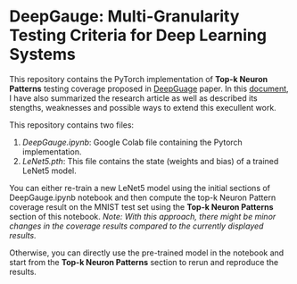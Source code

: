 # DeepGauge: Multi-Granularity Testing Criteria for Deep Learning Systems

This repository contains the PyTorch implementation of **Top-k Neuron Patterns** testing coverage proposed in [DeepGuage](https://dl.acm.org/doi/10.1145/3238147.3238202) paper. In this [document](https://docs.google.com/document/d/17_p2V4B1Ll59nmzX0dHNBi0lpnndYwCWxyUHhvq5SNg/edit?usp=sharing), I have also summarized the research article as well as described its stengths, weaknesses and possible ways to extend this execullent work.

This repository contains two files:
1.   *DeepGauge.ipynb*: Google Colab file containing the Pytorch implementation. 
2.   *LeNet5.pth*: This file contains the state (weights and bias) of a trained LeNet5 model.

You can either re-train a new LeNet5 model using the initial sections of DeepGauge.ipynb notebook and then compute the top-k Neuron Pattern coverage result on the MNIST test set using the **Top-k Neuron Patterns** section of this notebook. 
*Note: With this approach, there might be minor changes in the coverage results compared to the currently displayed results.*

Otherwise, you can directly use the pre-trained model in the notebook and start from the **Top-k Neuron Patterns** section to rerun and reproduce the results.
